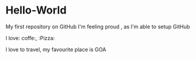Hello-World
===========

My first repository on GitHub
I'm feeling proud , as I'm able to setup GitHub

I love: coffe:, :Pizza:

I love to travel, my favourite place is GOA
